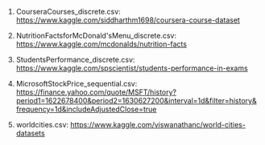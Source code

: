1. CourseraCourses_discrete.csv: https://www.kaggle.com/siddharthm1698/coursera-course-dataset

2. NutritionFactsforMcDonald'sMenu_discrete.csv: https://www.kaggle.com/mcdonalds/nutrition-facts

3. StudentsPerformance_discrete.csv: https://www.kaggle.com/spscientist/students-performance-in-exams

4. MicrosoftStockPrice_sequential.csv: https://finance.yahoo.com/quote/MSFT/history?period1=1622678400&period2=1630627200&interval=1d&filter=history&frequency=1d&includeAdjustedClose=true

5. worldcities.csv: https://www.kaggle.com/viswanathanc/world-cities-datasets
